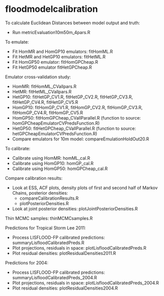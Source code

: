 # floodmodelcalibration

To calculate Euclidean Distances between model output and truth:
- Run metricEvaluation10m50m_4pars.R

To emulate:
- Fit HomMR and HomGP10 emulators: fitHomML.R 
- Fit HetMR and HetGP10 emulators: fitHetML.R
- Fit HomGP50 emulator: fitHomGPCheap.R
- Fit HetGP50 emulator fitHetGPCheap.R

Emulator cross-validation study:
- HomMR: fitHomML_CVallpars.R
- HetMR: fitHetML_CVallpars.R
- HetGP10: fitHetGP_CV1.R, fitHetGP_CV2.R, fitHetGP_CV3.R, fitHetGP_CV4.R, fitHetGP_CV5.R
- HomGP10: fitHomGP_CV1.R, fitHomGP_CV2.R, fitHomGP_CV3.R, fitHomGP_CV4.R, fitHomGP_CV5.R
- HomGP50: fitHomGPCheap_CVallParallel.R (function to source: homGPCheapEmulatorCVPredsFunction.R)
- HetGP50: fitHetGPCheap_CVallParallel.R (function to source: hetGPCheapEmulatorCVPredsFunction.R)
- Compare emulators for 10m model: compareEmulationHoldOut20.R


To calibrate:
- Calibrate using HomMR: homML_cal.R
- Calibrate using HomGP10: homGP_cal.R
- Calibrate using HomGP50: homGPCheap_cal.R

Compare calibration results:
- Look at ESS, ACF plots, density plots of first and second half of Markov Chains, posterior densities: 
  - compareCalibrationResults.R 
  - plotPosteriorDensities.R
- Look at joint posterior densities: plotJointPosteriorDensities.R

Thin MCMC samples: thinMCMCsamples.R

Predictions for Tropical Storm Lee 2011:
- Process LISFLOOD-FP calibrated predictions: summaryLisfloodCalibratedPreds.R
- Plot projections, residuals in space: plotLisfloodCalibratedPreds.R
- Plot residual densities: plotResidualDensities2011.R

Predictions for 2004:
- Process LISFLOOD-FP calibrated predictions: summaryLisfloodCalibratedPreds_2004.R
- Plot projections, residuals in space: plotLisfloodCalibratedPreds_2004.R
- Plot residual densities: plotResidualDensities2004.R

